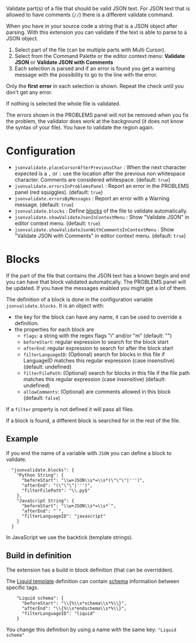 Validate part(s) of a file that should be valid JSON text. For JSON text that is allowed to have comments (`//`) there is a different validate command.

When you have in your source code a string that is a JSON object after parsing. With this extension you can validate if the text is able to parse to a JSON object.

1. Select part of the file (can be multiple parts with Multi Cursor).
1. Select from the Command Palette or the editor context menu: **Validate JSON** or **Validate JSON with Comments**
1. Each selection is parsed and if an error is found you get a warning message with the possibility to go to the line with the error.

Only the **first error** in each selection is shown. Repeat the check until you don't get any error.

If nothing is selected the whole file is validated.

The errors shown in the PROBLEMS panel will not be removed when you fix the problem, the validator does work at the background (it does not know the syntax of your file). You have to validate the region again.

# Configuration

* `jsonvalidate.placeCursorAfterPreviousChar` : When the next character expected is a `,` or `:` use the location after the previous non whitespace character. Comments are considered whitespace. (default: `true`)
* `jsonvalidate.errorsInProblemsPanel` : Report an error in the PROBLEMS panel (red squiggles). (default: `true`)
* `jsonvalidate.errorsByMessages` : Report an error with a Warning message. (default: `true`)
* `jsonvalidate.blocks` : Define [blocks](#blocks) of the file to validate automatically.
* `jsonvalidate.showValidateJsonInContextMenu` : Show "Validate JSON" in editor context menu. (default: `true`)
* `jsonvalidate.showValidateJsonWithCommentsInContextMenu` : Show "Validate JSON with Comments" in editor context menu. (default: `true`)

# Blocks

If the part of the file that contains the JSON text has a known begin and end you can have that block validated automatically. The PROBLEMS panel will be updated. If you have the messages enabled you might get a lot of them.

The definition of a block is done in the configuration variable `jsonvalidate.blocks`. It is an object with:

* the key for the block can have any name, it can be used to override a definition.
* the properties for each block are
    * `flags`: a string with the regex flags "i" and/or "m" (default: "")
    * `beforeStart`: regular expression to search for the block start
    * `afterEnd`: regular expression to search for after the block start
    * `filterLanguageID`: (Optional) search for blocks in this file if LanguageID matches this regular expression (case insensitive) (default: undefined)
    * `filterFilePath`: (Optional) search for blocks in this file if the file path matches this regular expression (case insensitive) (default: undefined)
    * `allowComments`: (Optional) are comments allowed in this block (default: `false`)

If a `filter` property is not defined it will pass all files.

If a block is found, a different block is searched for in the rest of the file.

## Example

If you end the name of a variable with `JSON` you can define a block to validate.

```
  "jsonvalidate.blocks": {
    "Python String": {
      "beforeStart": "\\w+JSON\\s*=\\s*(\"\"\"|''')",
      "afterEnd": "(\"\"\"|''')",
      "filterFilePath": "\\.py$"
    },
    "JavaScript String": {
      "beforeStart": "\\w+JSON\\s*=\\s*`",
      "afterEnd": "`",
      "filterLanguageID": "javascript"
    }
  }
```

In JavaScript we use the backtick (template strings).

## Build in definition

The extension has a build in block definition (that can be overridden).

The [Liquid template](https://shopify.github.io/liquid/) definition can contain [schema](https://shopify.dev/themes/architecture/sections/section-schema) information between specific tags.

```
    "Liquid schema": {
      "beforeStart": "\\{%\\s*schema\\s*%\\}",
      "afterEnd": "\\{%\\s*endschema\\s*%\\}",
      "filterLanguageID": "liquid"
    }
```

You change this definition by using a name with the same key: `"Liquid schema"`
